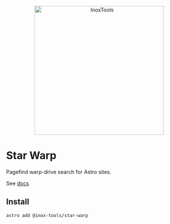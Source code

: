 <p align="center">
    <img alt="InoxTools" width="350px" src="https://github.com/Fryuni/inox-tools/blob/main/assets/shield.png?raw=true"/>
</p>

# Star Warp

Pagefind warp-drive search for Astro sites.

See [docs](https://inox-tools.fryuni.dev/star-warp)

## Install

```sh
astro add @inox-tools/star-warp
```
